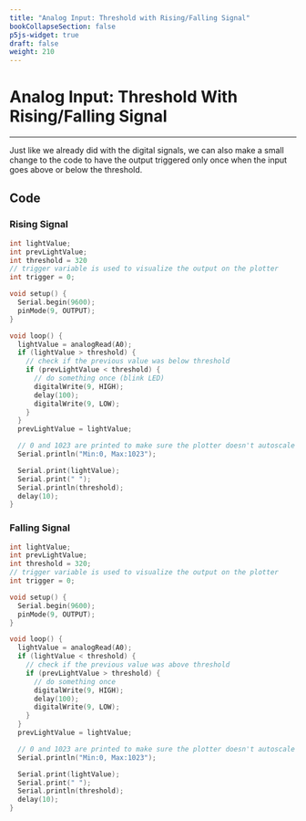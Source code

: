 ```yaml
---
title: "Analog Input: Threshold with Rising/Falling Signal"
bookCollapseSection: false
p5js-widget: true
draft: false
weight: 210
---
```


# Analog Input: Threshold With Rising/Falling Signal

---

Just like we already did with the digital signals, we can also make a small change to the code to have the output triggered only once when the input goes above or below the threshold.

## Code

### Rising Signal

```c
int lightValue;
int prevLightValue;
int threshold = 320
// trigger variable is used to visualize the output on the plotter
int trigger = 0;

void setup() {
  Serial.begin(9600);
  pinMode(9, OUTPUT);
}

void loop() {
  lightValue = analogRead(A0);
  if (lightValue > threshold) {
    // check if the previous value was below threshold
    if (prevLightValue < threshold) {
      // do something once (blink LED)
      digitalWrite(9, HIGH);
      delay(100);
      digitalWrite(9, LOW);
    }
  }
  prevLightValue = lightValue;

  // 0 and 1023 are printed to make sure the plotter doesn't autoscale
  Serial.println("Min:0, Max:1023");

  Serial.print(lightValue);
  Serial.print(" ");
  Serial.println(threshold);
  delay(10);
}
```

### Falling Signal

```c
int lightValue;
int prevLightValue;
int threshold = 320;
// trigger variable is used to visualize the output on the plotter
int trigger = 0;

void setup() {
  Serial.begin(9600);
  pinMode(9, OUTPUT);
}

void loop() {
  lightValue = analogRead(A0);
  if (lightValue < threshold) {
    // check if the previous value was above threshold
    if (prevLightValue > threshold) {
      // do something once
      digitalWrite(9, HIGH);
      delay(100);
      digitalWrite(9, LOW);
    }
  }
  prevLightValue = lightValue;

  // 0 and 1023 are printed to make sure the plotter doesn't autoscale
  Serial.println("Min:0, Max:1023");

  Serial.print(lightValue);
  Serial.print(" ");
  Serial.println(threshold);
  delay(10);
}
```